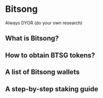 # Bitsong

Always DYOR (do your own research)

## What is Bitsong?

## How to obtain BTSG tokens?

## A list of Bitsong wallets

## A step-by-step staking guide
